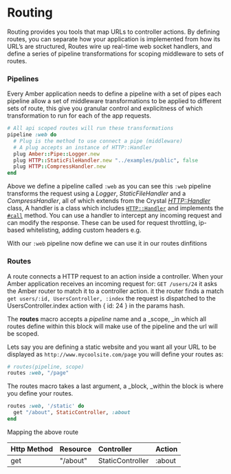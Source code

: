 # Routing

Routing provides you tools that map URLs to controller actions. By defining routes, you can separate how your application is implemented from how its URL’s are structured, Routes wire up real-time web socket handlers, and define a series of pipeline transformations for scoping middleware to sets of routes.

### Pipelines

Every Amber application needs to define a pipeline with a set of pipes each pipeline allow a set of middleware transformations to be applied to different sets of route, this give you granular control and explicitness of which transformation to run for each of the app requests.

```ruby
# All api scoped routes will run these transformations
pipeline :web do
  # Plug is the method to use connect a pipe (middleware)
  # A plug accepts an instance of HTTP::Handler
  plug Amber::Pipe::Logger.new
  plug HTTP::StaticFileHandler.new "../examples/public", false
  plug HTTP::CompressHandler.new
end
```

Above we define a pipeline called `:web` as you can see this `:web` pipeline transforms the request using a _Logger_, _StaticFileHandler_ and a _CompressHandler_, all of which extends from the Crystal [_HTTP::Handler_](https://crystal-lang.org/api/0.22.0/HTTP/Handler.html) class, A handler is a class which includes [`HTTP::Handler`](https://crystal-lang.org/api/0.22.0/HTTP/Handler.html) and implements the [`#call`](https://crystal-lang.org/api/0.22.0/HTTP/Handler.html#call%28context%3AHTTP%3A%3AServer%3A%3AContext%29-instance-method) method. You can use a handler to intercept any incoming request and can modify the response. These can be used for request throttling, ip-based whitelisting, adding custom headers e.g.

With our `:web` pipeline now define we can use it in our routes dinfitions

### Routes

A route connects a HTTP request to an action inside a controller. When your Amber application receives an incoming request for:  `GET /users/24` it asks the Amber router to match it to a controller action. it the router finds a match `get users/:id, UsersController, :index` the request is dispatched to the UsersController.index action with { id: 24 } in the params hash.

The **routes** macro accepts a _pipeline_ name and a _scope, _in which all routes define within this block will make use of the pipeline and the url will be scoped. 

Lets say you are defining a static website and you want all your URL to be displayed as `http://www.mycoolsite.com/page` you will define your routes as:

```ruby
# routes(pipeline, scope)
routes :web, "/page"
```

The routes macro takes a last argument, a _block, _within the block is where you define your routes.

```ruby
routes :web, '/static' do
  get "/about", StaticController, :about
end
```

Mapping the above route 

| Http Method | Resource | Controller | Action |
| :--- | :--- | :--- | :--- |
| get | "/about" | StaticController | :about |











